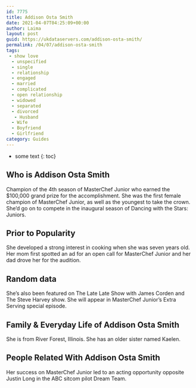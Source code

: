 ```yaml
---
id: 7775
title: Addison Osta Smith
date: 2021-04-07T04:25:09+00:00
author: Laima
layout: post
guid: https://ukdataservers.com/addison-osta-smith/
permalink: /04/07/addison-osta-smith
tags:
 - show love
  - unspecified
  - single
  - relationship
  - engaged
  - married
  - complicated
  - open relationship
  - widowed
  - separated
  - divorced
   - Husband
  - Wife
  - Boyfriend
  - Girlfriend
category: Guides
---
```


* some text
{: toc}


## Who is Addison Osta Smith
                  
                  
                  
Champion of the 4th season of MasterChef Junior who earned the $100,000 grand prize for the accomplishment. She was the first female champion of MasterChef Junior, as well as the youngest to take the crown. She&#8217;d go on to compete in the inaugural season of Dancing with the Stars: Juniors. 
                  
              
            
              
            
                
                
                
## Prior to Popularity
                  
                  
                  
She developed a strong interest in cooking when she was seven years old. Her mom first spotted an ad for an open call for MasterChef Junior and her dad drove her for the audition. 
                  
              
            
              
            
                
                
                
## Random data
                  
                  
                  
She&#8217;s also been featured on The Late Late Show with James Corden and The Steve Harvey show. She will appear in MasterChef Junior&#8217;s Extra Serving special episode. 
                  
              
            
              
            
                
                
                
## Family & Everyday Life of Addison Osta Smith
                  
                  
                  
She is from River Forest, Illinois. She has an older sister named Kaelen. 
                  
              
            
              
            
                
                
                
## People Related With Addison Osta Smith
                  
                  
                  
Her success on MasterChef Junior led to an acting opportunity opposite Justin Long in the ABC sitcom pilot Dream Team. 
                  
              
            
              
            
                
              
            
              
              
            
            
              
            
          
          
          